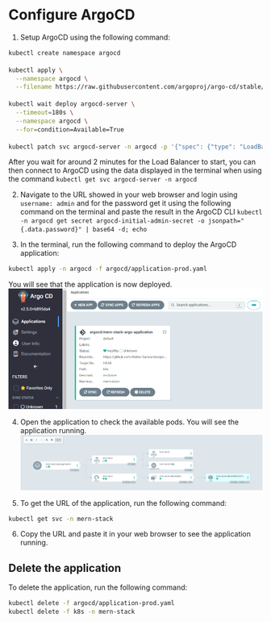 # Configure ArgoCD

1. Setup ArgoCD using the following command:

```bash
kubectl create namespace argocd

kubectl apply \
  --namespace argocd \
  --filename https://raw.githubusercontent.com/argoproj/argo-cd/stable/manifests/install.yaml
  
kubectl wait deploy argocd-server \
  --timeout=180s \
  --namespace argocd \
  --for=condition=Available=True
  
kubectl patch svc argocd-server -n argocd -p '{"spec": {"type": "LoadBalancer"}}'
```

After you wait for around 2 minutes for the Load Balancer to start, you can then connect to ArgoCD using the data displayed in the terminal when using the command ```kubectl get svc argocd-server -n argocd```

2. Navigate to the URL showed in your web browser and login using ```username: admin``` and for the password get it using the following command on the terminal and paste the result in the ArgoCD CLI
```kubectl -n argocd get secret argocd-initial-admin-secret -o jsonpath="{.data.password}" | base64 -d; echo```

3. In the terminal, run the following command to deploy the ArgoCD application:
```bash
kubectl apply -n argocd -f argocd/application-prod.yaml
```

You will see that the application is now deployed.
![ArgoCD UI](../images/argo.png)

4. Open the application to check the available pods. You will see the application running.
![Application](../images/app.png)

5. To get the URL of the application, run the following command:
```bash
kubectl get svc -n mern-stack
```

6. Copy the URL and paste it in your web browser to see the application running.

## Delete the application

To delete the application, run the following command:

```bash
kubectl delete -f argocd/application-prod.yaml
kubectl delete -f k8s -n mern-stack
```